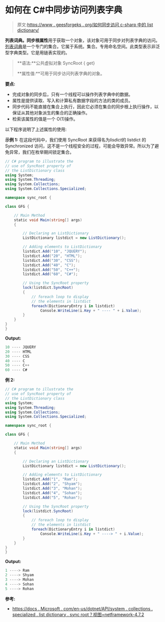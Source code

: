 # 如何在 C#中同步访问列表字典

> 原文:[https://www . geesforgeks . org/如何同步访问 c-sharp 中的 list dictionary/](https://www.geeksforgeeks.org/how-to-get-synchronize-access-to-the-listdictionary-in-c-sharp/)

**列表词典。同步根属性**用于获取一个对象，该对象可用于同步对列表字典的访问。[列表词典](https://www.geeksforgeeks.org/c-sharp-listdictionary-class/)是一个专门的集合。它属于系统。集合。专用命名空间。此类型表示非泛型字典类型。它是用链表实现的。

> **语法:**公共虚拟对象 SyncRoot { get}
> 
> **属性值:**可用于同步访问列表字典的对象。

**要点:**

*   完成对象的同步后，只有一个线程可以操作列表字典中的数据。
*   属性是提供读取、写入和计算私有数据字段的方法的类的成员。
*   同步代码不能直接在集合上执行，因此它必须在集合的同步根上执行操作，以保证从其他对象派生的集合的正确操作。
*   检索该属性的值是一个 O(1)操作。

以下程序说明了上述属性的使用:

**示例 1:** 在这段代码中，我们使用 SyncRoot 来获得名为*lisdict*的 listdict 的 Synchronized 访问，这不是一个线程安全的过程，可能会导致异常。所以为了避免异常，我们在枚举期间锁定集合。

```cs
// C# program to illustrate the
// use of SyncRoot property of
// the ListDictionary class
using System;
using System.Threading;
using System.Collections;
using System.Collections.Specialized;

namespace sync_root {

class GFG {

    // Main Method
    static void Main(string[] args)
    {

        // Declaring an ListDictionary
        ListDictionary listdict = new ListDictionary();

        // Adding elements to ListDictionary
        listdict.Add("10", "JQUERY");
        listdict.Add("20", "HTML");
        listdict.Add("30", "CSS");
        listdict.Add("40", "C");
        listdict.Add("50", "C++");
        listdict.Add("60", "C#");

        // Using the SyncRoot property
        lock(listdict.SyncRoot)
        {
            // foreach loop to display
            // the elements in listdict
            foreach(DictionaryEntry i in listdict)
                Console.WriteLine(i.Key + " ---- " + i.Value);
        }
    }
}
}
```

**Output:**

```cs
10 ---- JQUERY
20 ---- HTML
30 ---- CSS
40 ---- C
50 ---- C++
60 ---- C#

```

**例 2:**

```cs
// C# program to illustrate the
// use of SyncRoot property of
// the ListDictionary class
using System;
using System.Threading;
using System.Collections;
using System.Collections.Specialized;

namespace sync_root {

class GFG {

    // Main Method
    static void Main(string[] args)
    {

        // Declaring an ListDictionary
        ListDictionary listdict = new ListDictionary();

        // Adding elements to ListDictionary
        listdict.Add("1", "Ram");
        listdict.Add("2", "Shyam");
        listdict.Add("3", "Mohan");
        listdict.Add("4", "Sohan");
        listdict.Add("5", "Rohan");

        // Using the SyncRoot property
        lock(listdict.SyncRoot)
        {
            // foreach loop to display
            // the elements in listdict
            foreach(DictionaryEntry i in listdict)
                Console.WriteLine(i.Key + " ----> " + i.Value);
        }
    }
}
}
```

**Output:**

```cs
1 ----> Ram
2 ----> Shyam
3 ----> Mohan
4 ----> Sohan
5 ----> Rohan

```

**参考:**

*   [https://docs . Microsoft . com/en-us/dotnet/API/system . collections . specialized . list dictionary . sync root？视图=netframework-4.7.2](https://docs.microsoft.com/en-us/dotnet/api/system.collections.specialized.listdictionary.syncroot?view=netframework-4.7.2)